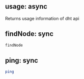 ## usage: async
Returns usage information of dht api

## findNode: sync

```bash
findNode
```

## ping: sync


```bash
ping
```
